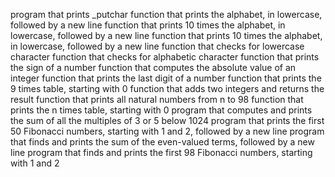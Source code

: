 program that prints _putchar
function that prints the alphabet, in lowercase, followed by a new line
function that prints 10 times the alphabet, in lowercase, followed by a new line
function that prints 10 times the alphabet, in lowercase, followed by a new line
 function that checks for lowercase character
function that checks for alphabetic character
function that prints the sign of a number
function that computes the absolute value of an integer
function that prints the last digit of a number
function that prints the 9 times table, starting with 0
function that adds two integers and returns the result
 function that prints all natural numbers from n to 98
function that prints the n times table, starting with 0
program that computes and prints the sum of all the multiples of 3 or 5 below 1024
program that prints the first 50 Fibonacci numbers, starting with 1 and 2, followed by a new line
 program that finds and prints the sum of the even-valued terms, followed by a new line
program that finds and prints the first 98 Fibonacci numbers, starting with 1 and 2
